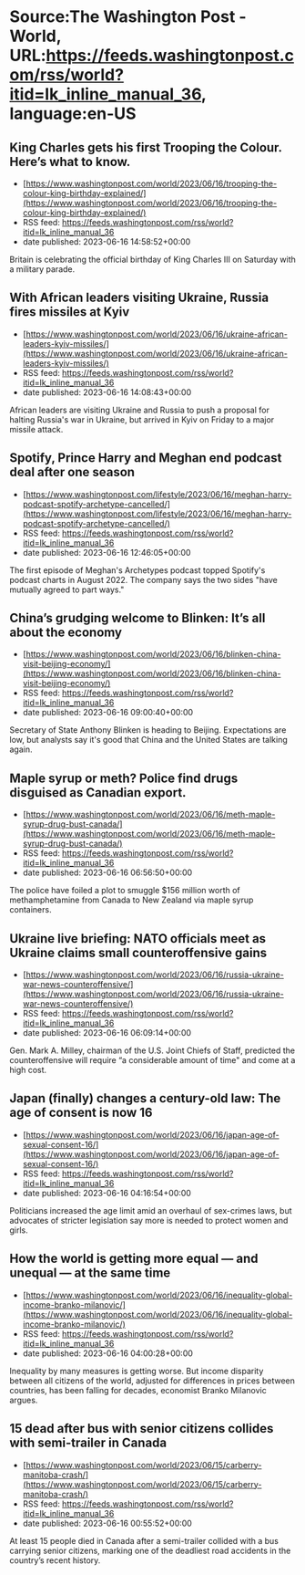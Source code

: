 # Source:The Washington Post - World, URL:https://feeds.washingtonpost.com/rss/world?itid=lk_inline_manual_36, language:en-US

## King Charles gets his first Trooping the Colour. Here’s what to know.
 - [https://www.washingtonpost.com/world/2023/06/16/trooping-the-colour-king-birthday-explained/](https://www.washingtonpost.com/world/2023/06/16/trooping-the-colour-king-birthday-explained/)
 - RSS feed: https://feeds.washingtonpost.com/rss/world?itid=lk_inline_manual_36
 - date published: 2023-06-16 14:58:52+00:00

Britain is celebrating the official birthday of King Charles III on Saturday with a military parade.

## With African leaders visiting Ukraine, Russia fires missiles at Kyiv
 - [https://www.washingtonpost.com/world/2023/06/16/ukraine-african-leaders-kyiv-missiles/](https://www.washingtonpost.com/world/2023/06/16/ukraine-african-leaders-kyiv-missiles/)
 - RSS feed: https://feeds.washingtonpost.com/rss/world?itid=lk_inline_manual_36
 - date published: 2023-06-16 14:08:43+00:00

African leaders are visiting Ukraine and Russia to push a proposal for halting Russia's war in Ukraine, but arrived in Kyiv on Friday to a major missile attack.

## Spotify, Prince Harry and Meghan end podcast deal after one season
 - [https://www.washingtonpost.com/lifestyle/2023/06/16/meghan-harry-podcast-spotify-archetype-cancelled/](https://www.washingtonpost.com/lifestyle/2023/06/16/meghan-harry-podcast-spotify-archetype-cancelled/)
 - RSS feed: https://feeds.washingtonpost.com/rss/world?itid=lk_inline_manual_36
 - date published: 2023-06-16 12:46:05+00:00

The first episode of Meghan's Archetypes podcast topped Spotify's podcast charts in August 2022. The company says the two sides "have mutually agreed to part ways."

## China’s grudging welcome to Blinken: It’s all about the economy
 - [https://www.washingtonpost.com/world/2023/06/16/blinken-china-visit-beijing-economy/](https://www.washingtonpost.com/world/2023/06/16/blinken-china-visit-beijing-economy/)
 - RSS feed: https://feeds.washingtonpost.com/rss/world?itid=lk_inline_manual_36
 - date published: 2023-06-16 09:00:40+00:00

Secretary of State Anthony Blinken is heading to Beijing. Expectations are low, but analysts say it's good that China and the United States are talking again.

## Maple syrup or meth? Police find drugs disguised as Canadian export.
 - [https://www.washingtonpost.com/world/2023/06/16/meth-maple-syrup-drug-bust-canada/](https://www.washingtonpost.com/world/2023/06/16/meth-maple-syrup-drug-bust-canada/)
 - RSS feed: https://feeds.washingtonpost.com/rss/world?itid=lk_inline_manual_36
 - date published: 2023-06-16 06:56:50+00:00

The police have foiled a plot to smuggle $156 million worth of methamphetamine from Canada to New Zealand via maple syrup containers.

## Ukraine live briefing: NATO officials meet as Ukraine claims small counteroffensive gains
 - [https://www.washingtonpost.com/world/2023/06/16/russia-ukraine-war-news-counteroffensive/](https://www.washingtonpost.com/world/2023/06/16/russia-ukraine-war-news-counteroffensive/)
 - RSS feed: https://feeds.washingtonpost.com/rss/world?itid=lk_inline_manual_36
 - date published: 2023-06-16 06:09:14+00:00

Gen. Mark A. Milley, chairman of the U.S. Joint Chiefs of Staff, predicted the counteroffensive will require “a considerable amount of time" and come at a high cost.

## Japan (finally) changes a century-old law: The age of consent is now 16
 - [https://www.washingtonpost.com/world/2023/06/16/japan-age-of-sexual-consent-16/](https://www.washingtonpost.com/world/2023/06/16/japan-age-of-sexual-consent-16/)
 - RSS feed: https://feeds.washingtonpost.com/rss/world?itid=lk_inline_manual_36
 - date published: 2023-06-16 04:16:54+00:00

Politicians increased the age limit amid an overhaul of sex-crimes laws, but advocates of stricter legislation say more is needed to protect women and girls.

## How the world is getting more equal — and unequal — at the same time
 - [https://www.washingtonpost.com/world/2023/06/16/inequality-global-income-branko-milanovic/](https://www.washingtonpost.com/world/2023/06/16/inequality-global-income-branko-milanovic/)
 - RSS feed: https://feeds.washingtonpost.com/rss/world?itid=lk_inline_manual_36
 - date published: 2023-06-16 04:00:28+00:00

Inequality by many measures is getting worse. But income disparity between all citizens of the world, adjusted for differences in prices between countries, has been falling for decades, economist Branko Milanovic argues.

## 15 dead after bus with senior citizens collides with semi-trailer in Canada
 - [https://www.washingtonpost.com/world/2023/06/15/carberry-manitoba-crash/](https://www.washingtonpost.com/world/2023/06/15/carberry-manitoba-crash/)
 - RSS feed: https://feeds.washingtonpost.com/rss/world?itid=lk_inline_manual_36
 - date published: 2023-06-16 00:55:52+00:00

At least 15 people died in Canada after a semi-trailer collided with a bus carrying senior citizens, marking one of the deadliest road accidents in the country’s recent history.

